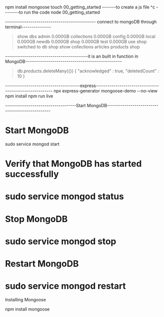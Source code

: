 npm install mongoose
touch 00_getting_started -------to create a js file
^c --------to run the code
node 00_getting_started


---------------------------------------------- connect to mongoDB through  terminal---------------
> show dbs
admin        0.000GB
collections  0.000GB
config       0.000GB
local        0.000GB
newdb        0.000GB
shop         0.000GB
test         0.000GB
> use shop
switched to db shop
> show collections
articles
products
shop

------------------------------------------it is an built in function in MongoDB-------------------------------------------------
> db.products.deleteMany({})
{ "acknowledged" : true, "deletedCount" : 10 }


--------------------------------------express--------------------------------------------------------
npx express-generator mongoose-demo --no-view
npm install
npm run live

------------------------------------Start MongoDB-------------------------------------------------




# Start MongoDB
sudo service mongod start

# Verify that MongoDB has started successfully
# sudo service mongod status

# Stop MongoDB
# sudo service mongod stop

# Restart MongoDB
# sudo service mongod restart

Installing Mongoose

npm install mongoose